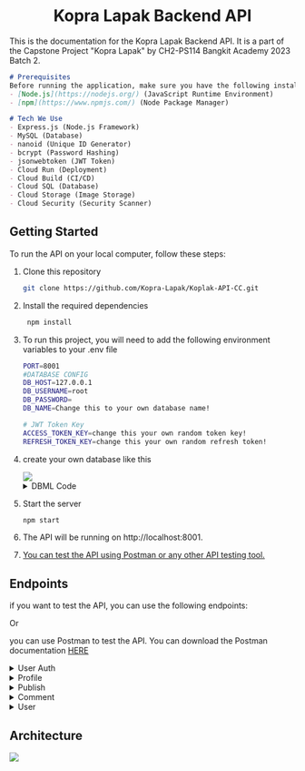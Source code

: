 <center>

# Kopra Lapak Backend API

</center>

This is the documentation for the Kopra Lapak Backend API. It is a part of the Capstone Project "Kopra Lapak" by CH2-PS114 Bangkit Academy 2023 Batch 2.

```markdown
# Prerequisites
Before running the application, make sure you have the following installed on your machine:
- [Node.js](https://nodejs.org/) (JavaScript Runtime Environment)
- [npm](https://www.npmjs.com/) (Node Package Manager)

# Tech We Use
- Express.js (Node.js Framework)
- MySQL (Database)
- nanoid (Unique ID Generator)
- bcrypt (Password Hashing)
- jsonwebtoken (JWT Token)
- Cloud Run (Deployment)
- Cloud Build (CI/CD)
- Cloud SQL (Database)
- Cloud Storage (Image Storage)
- Cloud Security (Security Scanner)
```

## Getting Started

To run the API on your local computer, follow these steps:

1. Clone this repository
   ```bash
   git clone https://github.com/Kopra-Lapak/Koplak-API-CC.git
   ```
2. Install the required dependencies
    ```bash
     npm install
     ```
3. To run this project, you will need to add the following environment variables to your .env file
    ```bash
    PORT=8001
    #DATABASE CONFIG
    DB_HOST=127.0.0.1
    DB_USERNAME=root
    DB_PASSWORD=
    DB_NAME=Change this to your own database name!

    # JWT Token Key
    ACCESS_TOKEN_KEY=change this your own random token key!
    REFRESH_TOKEN_KEY=change this your own random refresh token!
    ```
4. create your own database like this
    
    <a href="">
      <img src="https://drive.google.com/uc?id=1oAOkj_Ebc4468Oh5dQd54z7Jonhyb2jz" />
    </a>
    
    <details>
    <summary>DBML Code</summary>
    
    ```sql
    Table blacklist {
      id bigint [pk, increment]
      token varchar(512)
    }
    
    Table comment {
      comment_id varchar(25) [pk]
      publish_id varchar(25) [ref: > publish.publish_id]
      profile_id varchar(25) [ref: > profile.profile_id]
      comment_text varchar(500)
      created_at datetime
      updated_at datetime
    }
    
    Table profile {
      profile_id varchar(25) [pk]
      user_id varchar(25) [ref: > user.user_id]
      image_profile varchar(255)
      fullname varchar(100)
      role enum('buyer', 'seller')
      address varchar(255)
      birth date
      gender enum('male', 'female')
      created_at datetime
      updated_at datetime
    }
    
    Table publish {
      publish_id varchar(25) [pk]
      profile_id varchar(25) [ref: > profile.profile_id]
      image_publish varchar(255)
      price varchar(50)
      supply varchar(50)
      grade enum('A', 'B', 'C')
      description varchar(255)
      address varchar(255)
      distance_from_user float
      likes int
      comments int
      views int
      created_at datetime
      updated_at datetime
    }
    
    Table user {
      user_id varchar(16) [pk]
      username varchar(100)
      email varchar(128) [unique]
      password varchar(256)
      created_at datetime
      updated_at datetime
    }
    ```
    </details>
5. Start the server
    ```bash
    npm start
    ```


6. The API will be running on http://localhost:8001.
7. [You can test the API using Postman or any other API testing tool.](#endpoints)


## Endpoints

if you want to test the API, you can use the following endpoints:

Or 

you can use Postman to test the API. You can download the Postman documentation [HERE](https://documenter.getpostman.com/view/29787210/2s9YknANZe)


<details>
<summary>User Auth</summary>

- **Register**
<pre>POST /register</pre>
Request Body:
```json
{
    "username": "Andre",
    "email": "andre@gmail.com",
    "password": "andre1234"
}
```
Response Body:
```json
{
    "code": 200,
    "status": "OK",
    "message": "Registration is successful",
    "data": {
        "username": "Andre",
        "email": "andre@gmail.com"
    }
}
```
- **Login**
<pre>POST /login</pre>
Request Body:
```json
{
    "email": "andre@gmail.com",
    "password": "andre1234"
}
```
Response Body:
```json
{
    "code": 200,
    "status": "OK",
    "message": "Logged in successfully",
    "data": {
        "accessToken": "eyJhbGciOiJIUzI1NiIsInR5cCI6IkpXVCJ9.eyJpZCI6IjFOVG94MG11TDZHZWZwTXoiLCJlbWFpbCI6ImFuZHJlQGdtYWlsLmNvbSIsImlhdCI6MTcwMjg3NTMzOCwiZXhwIjoxNzA4MDU5MzM4fQ.qv2l5D6axen9BeNYQXQe-2CoRakEbhOHKbyiZBQXUcQ",
        "refreshToken": "eyJhbGciOiJIUzI1NiIsInR5cCI6IkpXVCJ9.eyJpZCI6IjFOVG94MG11TDZHZWZwTXoiLCJlbWFpbCI6ImFuZHJlQGdtYWlsLmNvbSIsImlhdCI6MTcwMjg3NTMzOH0.zhwwsC5mvCKhvH3PuTnc3jh5jVt0u0VsUG8saHe-WxU"
    }
}
```
- **Logout**
<pre>POST /logout</pre>
Response Body:
```json
{
    "code": 200,
    "status": "OK",
    "message": "Logout successfully"
}
```

</details>

<details>
<summary>Profile</summary>

- **Create Profile**
<pre>POST /profile</pre>
<pre>Authorization: Token</pre>
Request Body:
```json
{
    "image_profile": "imageprofile.com",
    "fullname": "Andre Gregori Sangari",
    "address": "Jln. Kopra",
    "birth": "1999-08-07",
    "gender": "male"
}
```
Response Body:
```json
{
    "code": 201,
    "status": "CREATED",
    "message": "Profile added successfully",
    "data": {
        "profile_id": "csyGqVJ0ZuAztldn",
        "image_profile": "imageprofile.com",
        "fullname": "Andre Gregori Sangari",
        "address": "Jln. Kopra",
        "birth": "1999-08-07",
        "gender": "male"
    }
}
```
- **Get All Profile**
<pre>GET /profile</pre>
<pre>Authorization: Token</pre>
Response Body:
```json
{
    "code": 200,
    "status": "OK",
    "message": "success grab data Profile",
    "data": [
        {
            "profile_id": "csyGqVJ0ZuAztldn",
            "user_id": "1NTox0muL6GefpMz",
            "image_profile": "imageprofile.com",
            "fullname": "Andre Gregori Sangari",
            "role": "buyer",
            "address": "Jln. Kopra",
            "birth": "1999-08-06T17:00:00.000Z",
            "gender": "male",
            "created_at": "2023-12-18T04:56:09.000Z",
            "updated_at": "2023-12-18T04:56:09.000Z"
        }
    ]
}
```

- **Get Profile by ID**
<pre>GET /profile/id</pre>
<pre>Authorization: Token</pre>
Response Body:
  ```json
{
    "code": 200,
    "status": "OK",
    "message": "Success grab data Profile",
    "data": [
        {
            "profile_id": "csyGqVJ0ZuAztldn",
            "user_id": "1NTox0muL6GefpMz",
            "image_profile": "imageprofile.com",
            "fullname": "Andre Gregori Sangari",
            "role": "buyer",
            "address": "Jln. Kopra",
            "birth": "1999-08-06T17:00:00.000Z",
            "gender": "male",
            "created_at": "2023-12-18T04:56:09.000Z",
            "updated_at": "2023-12-18T04:56:09.000Z"
        }
    ]
}
```
- **Update Profile by ID**
<pre>PUT /profile/id</pre>
<pre>Authorization: Token</pre>
Request Body:
```json
{
    "image_profile": "imageprofile.com",
    "fullname": "Andre",
    "role": "seller",
    "address": "Jln. Kopra",
    "birth": "1999-08-06",
    "gender": "male"
}
```
Response Body:
```json
{
    "code": 200,
    "status": "OK",
    "message": "Profile updated successfully",
    "data": {
        "profile_id": "csyGqVJ0ZuAztldn",
        "image_profile": "imageprofile.com",
        "fullname": "Andre",
        "role": "seller",
        "address": "Jln. Kopra",
        "birth": "1999-08-06",
        "gender": "male"
    }
}
```
- **Delete Profile by ID**
<pre>DELETE /profile/id</pre>
<pre>Authorization: Token</pre>
Response Body:
```json
{
    "code": 200,
    "status": "OK",
    "message": "Profile deleted successfully"
}
```
</details>

<details>
<summary>Publish</summary>

- **Create Publish**
<pre>POST /publish</pre>
<pre>Authorization: Token</pre>
Request Body:
```json
{
    "image_publish": "imagepublish.com",
    "price": "15.000.000",
    "supply": "3 TON",
    "grade": "A",
    "description": "Good quality copra",
    "address": "Jln. Kopra",
    "distance_from_user": 3.00
}
```
Response Body:
```json
{
    "code": 201,
    "status": "CREATED",
    "message": "Publish added successfully",
    "data": {
        "publish_id": "1amxRhw1pEbwhLcC",
        "image_publish": "imagepublish.com",
        "price": "15.000.000",
        "supply": "3 TON",
        "grade": "A",
        "description": "Good quality copra",
        "address": "Jln. Kopra",
        "distance_from_user": 3
    }
}
```
- **Get All Publish**
<pre>GET /publish</pre>
<pre>Authorization: Token</pre>
Response Body:
```json
{
    "code": 200,
    "status": "OK",
    "message": "Success grab data Publish",
    "data": [
        {
            "publish_id": "1amxRhw1pEbwhLcC",
            "profile_id": "csyGqVJ0ZuAztldn",
            "image_publish": "imagepublish.com",
            "price": "15.000.000",
            "supply": "3 TON",
            "grade": "A",
            "description": "Good quality copra",
            "address": "Jln. Kopra",
            "distance_from_user": 3,
            "likes": null,
            "comments": null,
            "views": null,
            "created_at": "2023-12-18T04:59:20.000Z",
            "updated_at": "2023-12-18T04:59:20.000Z"
        }
    ]
}
```
- **Get Publish by ID**
<pre>GET /publish/id</pre>
Authorization: Token
Response Body:
```json
{
    "code": 200,
    "status": "OK",
    "message": "Success grab data Publish",
    "data": [
        {
            "publish_id": "1amxRhw1pEbwhLcC",
            "profile_id": "csyGqVJ0ZuAztldn",
            "image_publish": "imagepublish.com",
            "price": "15.000.000",
            "supply": "3 TON",
            "grade": "A",
            "description": "Good quality copra",
            "address": "Jln. Kopra",
            "distance_from_user": 3,
            "likes": null,
            "comments": null,
            "views": null,
            "created_at": "2023-12-18T04:59:20.000Z",
            "updated_at": "2023-12-18T04:59:20.000Z"
        }
    ]
}
```
- **Update Publish by ID**
<pre>PUT /publish/id</pre>
<pre>Authorization: Token</pre>
Request Body:
```json
{
    "image_publish": "updateimagepublish.com",
    "price": "15.000.000",
    "supply": "3 TON",
    "grade": "A",
    "description": "Very good quality copra",
    "address": "Jln. Kopra",
    "distance_from_user": 5
}
```
Response Body:
```json
{
    "code": 200,
    "status": "OK",
    "message": "Update Publish is success",
    "data": {
        "image_publish": "updateimagepublish.com",
        "price": "15.000.000",
        "supply": "3 TON",
        "grade": "A",
        "description": "Very good quality copra",
        "address": "Jln. Kopra",
        "distance_from_user": 5
    }
}
```


- **Delete Publish by ID**
<pre>DELETE /publish/id</pre>
<pre>Authorization: Token</pre>
Response Body:
```json
{
    "code": 200,
    "status": "OK",
    "message": "Success deleted Publish"
}
```
</details>

<details>
<summary>Comment</summary>

- **Create Comment**
<pre>POST /comment</pre>
<pre>Authorization: Token</pre>
Request Body:
```json
{
    "comment_text": "testing comment_text"
}
```
Response Body:
```json
{
    "code": 201,
    "status": "CREATED",
    "message": "Comment added successfully",
    "data": {
        "comment_id": "5YwxSt1LtFAVF260",
        "comment_text": "testing comment_text"
    }
}
```
- **Get All Comment**
<pre>GET /comment</pre>
Authorization: Token
Response Body:
```json
{
    "code": 200,
    "status": "OK",
    "message": "success grab data Comment",
    "data": [
        {
            "comment_id": "5YwxSt1LtFAVF260",
            "publish_id": "1amxRhw1pEbwhLcC",
            "profile_id": "csyGqVJ0ZuAztldn",
            "comment_text": "testing comment_text",
            "created_at": "2023-12-18T05:01:36.000Z",
            "updated_at": "2023-12-18T05:01:36.000Z"
        }
    ]
}
```
- **Get Comment by ID**
<pre>GET /comment/id</pre>
<pre>Authorization: Token</pre>
Response Body:
```json
{
    "code": 200,
    "status": "OK",
    "message": "Success grab data Comment",
    "data": [
        {
            "comment_id": "5YwxSt1LtFAVF260",
            "publish_id": "1amxRhw1pEbwhLcC",
            "profile_id": "csyGqVJ0ZuAztldn",
            "comment_text": "testing comment_text",
            "created_at": "2023-12-18T05:01:36.000Z",
            "updated_at": "2023-12-18T05:01:36.000Z"
        }
    ]
}
```
- **Update Comment by ID**
<pre>PUT /comment/id</pre>
<pre>Authorization: Token</pre>
Request Body:
```json
{
    "comment_text": "update comment_text"
}
```
Response Body:
```json
{
    "code": 200,
    "status": "OK",
    "message": "Update Comment is success",
    "data": {
        "comment_text": "update comment_text"
    }
}
```
- **Delete Comment by ID**
<pre>DELETE /comment/id</pre>
<pre>Authorization: Token</pre>
Response Body:
```json
{
    "code": 200,
    "status": "OK",
    "message": "success deleted Comment"
}
```
</details>

<details>
<summary>User</summary>

- **Get All User**
<pre>GET /users</pre>
<pre>Authorization: Token</pre>
Response Body:
```json
{
    "code": 200,
    "status": "OK",
    "message": "Success grab data user",
    "data": [
        {
            "username": "Andre",
            "email": "andre@gmail.com"
        }
    ]
}
```
- **Change Password User**
<pre>PUT /users/changePassword</pre>
<pre>Authorization: Token</pre>
Request Body:
```json
{
    "oldPassword": "andre1234",
    "newPassword": "newpasswordandre1234",
    "confirmPassword": "newpasswordandre1234"
}
```
Response Body:
```json
{
    "code": 200,
    "status": "OK",
    "message": "change password is success"
}
```
- **Delete User by ID**
<pre>DELETE /users/id</pre>
<pre>Authorization: Token</pre>
Response Body:
```json
{
    "code": 200,
    "status": "OK",
    "message": "User deleted successfully"
}
```

</details>

## Architecture
<a href="">
    <img src="https://drive.google.com/file/d/1m8yUxhSIOMwwspr_i6NU98MlqGERNXdc/view?usp=sharing" />
 </a>